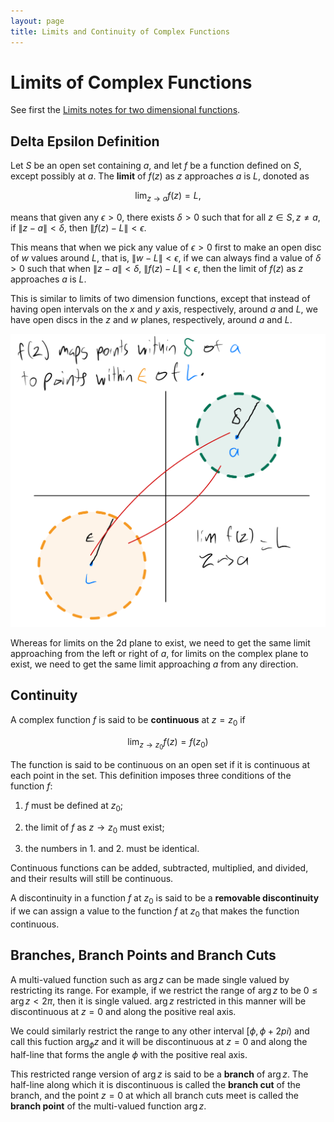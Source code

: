 ```yaml
---
layout: page
title: Limits and Continuity of Complex Functions
---
```


# Limits of Complex Functions

See first the [Limits notes for two dimensional functions](../calculus/limits.html).

## Delta Epsilon Definition

Let $S$ be an open set containing $a$, and let $f$ be a function defined on $S$, except possibly at $a$. The **limit** of $f(z)$ as $z$ approaches $a$ is $L$, donoted as

$$ \lim_{z \to a} f(z) = L, $$

means that given any $\epsilon > 0$, there exists $\delta > 0$ such that for all $z \in S, z \neq a$, if $\|z - a\| < \delta$, then $\|f(z) - L\| < \epsilon.$

This means that when we pick any value of $\epsilon > 0$ first to make an open disc of $w$ values around $L$, that is, $\|w - L\| < \epsilon$, if we can always find a value of $\delta > 0$ such that when $\|z - a\| < \delta$, $\|f(z) - L\| < \epsilon$, then the limit of $f(z)$ as $z$ approaches $a$ is $L$.

This is similar to limits of two dimension functions, except that instead of having open intervals on the $x$ and $y$ axis, respectively, around $a$ and $L$, we have open discs in the $z$ and $w$ planes, respectively, around $a$ and $L$.

![Delta Epsilon Limit of Complex Function](complexlimit.png "complex delta epsilon limit")

Whereas for limits on the 2d plane to exist, we need to get the same limit approaching from the left or right of $a$, for limits on the complex plane to exist, we need to get the same limit approaching $a$ from any direction.

## Continuity

A complex function $f$ is said to be **continuous** at $z = z_0$ if

$$ \lim_{z \to z_0} f(z) = f(z_0) $$

The function is said to be continuous on an open set if it is continuous at each point in the set. This definition imposes three conditions of the function $f$:

1. $f$ must be defined at $z_0$;

2. the limit of $f$ as $z \to z_0$ must exist;

3. the numbers in 1. and 2. must be identical.

Continuous functions can be added, subtracted, multiplied, and divided, and their results will still be continuous.

A discontinuity in a function $f$ at $z_0$ is said to be a **removable discontinuity** if we can assign a value to the function $f$ at $z_0$ that makes the function continuous.

## Branches, Branch Points and Branch Cuts

A multi-valued function such as $\arg{z}$ can be made single valued by restricting its range. For example, if we restrict the range of $\arg{z}$ to be $0 \le \arg{z} < 2 \pi$, then it is single valued. $\arg{z}$ restricted in this manner will be discontinuous at $z = 0$ and along the positive real axis.

We could similarly restrict the range to any other interval $[\phi, \phi + 2 pi)$ and call this fuction $\arg_{\phi}{z}$ and it will be discontinuous at $z = 0$ and along the half-line that forms the angle $\phi$ with the positive real axis.

This restricted range version of $\arg{z}$ is said to be a **branch** of $\arg{z}$. The half-line along which it is discontinuous is called the **branch cut** of the branch, and the point $z = 0$ at which all branch cuts meet is called the **branch point** of the multi-valued function $\arg{z}$.
